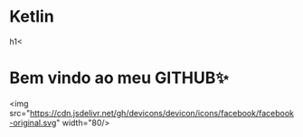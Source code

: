 <div display="inline-block">
<h1 aling="left"> Ketlin</h1>h1<
<h1 aling="left"> Bem vindo ao meu <b>GITHUB</b>✨ </h1>

<img src="https://cdn.jsdelivr.net/gh/devicons/devicon/icons/facebook/facebook-original.svg"
  width="80/>

